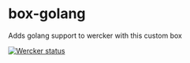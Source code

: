 box-golang
==========

Adds golang support to wercker with this custom box

[![Wercker status](https://app.wercker.com/status/9a43fc6342e90e671219baba2ee9cbae/m)](https://app.wercker.com/project/bykey/9a43fc6342e90e671219baba2ee9cbae)
